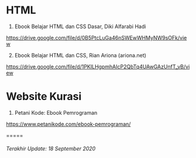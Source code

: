 # HTML

1. Ebook Belajar HTML dan CSS Dasar, Diki Alfarabi Hadi

https://drive.google.com/file/d/0B5PtcLuGa46nSWEwWHMyNW9sOFk/view

2. Ebook Belajar HTML dan CSS, Rian Ariona (ariona.net)

https://drive.google.com/file/d/1PKILHgpmhAIcP2QbTq4UAwGAzUnfT_vB/view

# Website Kurasi

1. Petani Kode: Ebook Pemrograman

https://www.petanikode.com/ebook-pemrograman/

=====

###### Terakhir Update: 18 September 2020
